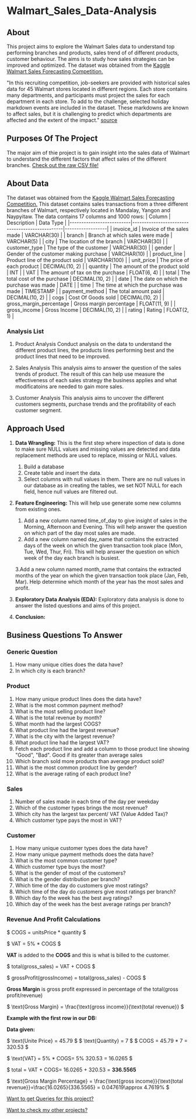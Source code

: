 # Walmart_Sales_Data-Analysis

## About
This project aims to explore the Walmart Sales data to understand top performing branches and products, sales trend of of different products, customer behaviour. The aims is to study how sales strategies can be improved and optimized. The dataset was obtained from the [Kaggle Walmart Sales Forecasting Competition.](https://www.kaggle.com/c/walmart-recruiting-store-sales-forecasting)

"In this recruiting competition, job-seekers are provided with historical sales data for 45 Walmart stores located in different regions. Each store contains many departments, and participants must project the sales for each department in each store. To add to the challenge, selected holiday markdown events are included in the dataset. These markdowns are known to affect sales, but it is challenging to predict which departments are affected and the extent of the impact." [source](https://www.kaggle.com/c/walmart-recruiting-store-sales-forecasting)

## Purposes Of The Project
The major aim of thie project is to gain insight into the sales data of Walmart to understand the different factors that affect sales of the different branches.
[Check out the raw CSV file!](https://github.com/Clintonnick3/Walmart_Sales_Data-Analysis/blob/main/WalmartSalesData.csv.csv)


## About Data
The dataset was obtained from the [Kaggle Walmart Sales Forecasting Competition.](https://www.kaggle.com/c/walmart-recruiting-store-sales-forecasting) This dataset contains sales transactions from a three different branches of Walmart, respectively located in Mandalay, Yangon and Naypyitaw. The data contains 17 columns and 1000 rows:
| Column                   | Description                                    | Data Type        |
|--------------------------|------------------------------------------------|------------------|
| invoice_id               | Invoice of the sales made                      | VARCHAR(30)      |
| branch                   | Branch at which sales were made                | VARCHAR(5)       |
| city                     | The location of the branch                     | VARCHAR(30)      |
| customer_type            | The type of the customer                       | VARCHAR(30)      |
| gender                   | Gender of the customer making purchase         | VARCHAR(10)      |
| product_line             | Product line of the product sold               | VARCHAR(100)     |
| unit_price               | The price of each product                      | DECIMAL(10, 2)   |
| quantity                 | The amount of the product sold                 | INT              |
| VAT                      | The amount of tax on the purchase              | FLOAT(6, 4)      |
| total                    | The total cost of the purchase                 | DECIMAL(10, 2)   |
| date                     | The date on which the purchase was made        | DATE             |
| time                     | The time at which the purchase was made        | TIMESTAMP        |
| payment_method           | The total amount paid                          | DECIMAL(10, 2)   |
| cogs                     | Cost Of Goods sold                             | DECIMAL(10, 2)   |
| gross_margin_percentage  | Gross margin percentage                        | FLOAT(11, 9)     |
| gross_income             | Gross Income                                   | DECIMAL(10, 2)   |
| rating                   | Rating                                         | FLOAT(2, 1)      |


### Analysis List
1. Product Analysis
Conduct analysis on the data to understand the different product lines, the products lines performing best and the product lines that need to be improved.

2. Sales Analysis
This analysis aims to answer the question of the sales trends of product. The result of this can help use measure the effectiveness of each sales strategy the business applies and what modificatoins are needed to gain more sales.

3. Customer Analysis
This analysis aims to uncover the different customers segments, purchase trends and the profitability of each customer segment.

## Approach Used
1. **Data Wrangling:** This is the first step where inspection of data is done to make sure NULL values and missing values are detected and data replacement methods are used to replace, missing or NULL values.
   1. Build a database
   2. Create table and insert the data.
   3. Select columns with null values in them. There are no null values in our database as in creating the tables, we set NOT NULL for each field, hence null values are filtered out.
2. **Feature Engineering:** This will help use generate some new columns from existing ones.
   1. Add a new column named time_of_day to give insight of sales in the Morning, Afternoon and Evening. This will help answer the question on which part of the day most sales are made.
   2. Add a new column named day_name that contains the extracted days of the week on which the given transaction took place (Mon, Tue, Wed, Thur, Fri). This will help answer the question on which week of the day each 
      branch is busiest.
      
   3.Add a new column named month_name that contains the extracted months of the year on which the given transaction took place (Jan, Feb, Mar). Help determine which month of the year has the most sales and profit.
3. **Exploratory Data Analysis (EDA):** Exploratory data analysis is done to answer the listed questions and aims of this project.

4. **Conclusion:**

## Business Questions To Answer

### Generic Question
1. How many unique cities does the data have?
2. In which city is each branch?

### Product
1. How many unique product lines does the data have?
2. What is the most common payment method?
3. What is the most selling product line?
4. What is the total revenue by month?
5. What month had the largest COGS?
6. What product line had the largest revenue?
7. What is the city with the largest revenue?
8. What product line had the largest VAT?
9. Fetch each product line and add a column to those product line showing "Good", "Bad". Good if its greater than average sales
10. Which branch sold more products than average product sold?
11. What is the most common product line by gender?
12. What is the average rating of each product line?

### Sales
1. Number of sales made in each time of the day per weekday
2. Which of the customer types brings the most revenue?
3. Which city has the largest tax percent/ VAT (Value Added Tax)?
4. Which customer type pays the most in VAT?

### Customer
1. How many unique customer types does the data have?
2. How many unique payment methods does the data have?
3. What is the most common customer type?
4. Which customer type buys the most?
5. What is the gender of most of the customers?
6. What is the gender distribution per branch?
7. Which time of the day do customers give most ratings?
8. Which time of the day do customers give most ratings per branch?
9. Which day fo the week has the best avg ratings?
10. Which day of the week has the best average ratings per branch?

### Revenue And Profit Calculations
$ COGS = unitsPrice * quantity $

$ VAT = 5% * COGS $

 **VAT** is added to the **COGS**
 and this is what is billed to the customer.

$ total(gross_sales) = VAT + COGS $

$ grossProfit(grossIncome) = total(gross_sales) - COGS $

**Gross Margin** is gross profit expressed in percentage of the total(gross profit/revenue)

$ \text{Gross Margin} = \frac{\text{gross income}}{\text{total revenue}} $

**Example with the first row in our DB:**

**Data given:**

$ \text{Unite Price} = 45.79 $
$ \text{Quantity} = 7 $
$ COGS = 45.79 * 7 = 320.53 $

$ \text{VAT} = 5% * COGS\= 5% 320.53 = 16.0265 $

$ total = VAT + COGS\= 16.0265 + 320.53 = **336.5565**

$ \text{Gross Margin Percentage} = \frac{\text{gross income}}{\text{total revenue}}\=\frac{16.0265}{336.5565} = 0.047619\\approx 4.7619% $


[Want to get Queries for this project?](https://github.com/Clintonnick3/Walmart_Sales_Data-Analysis/blob/main/Walmart_queries.sql)

[Want to check my other projects?](https://github.com/Clintonnick3)




